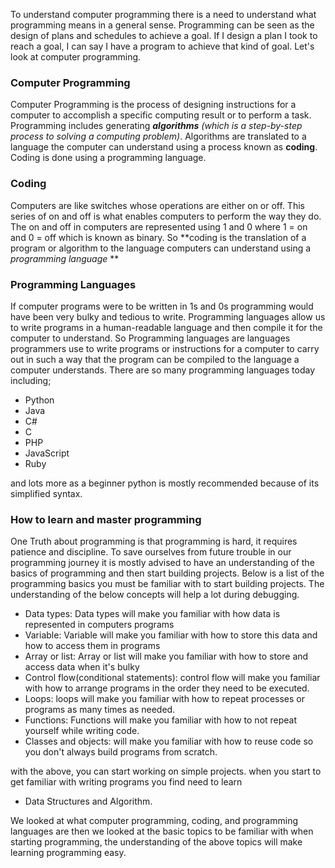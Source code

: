 To understand computer programming there is a need to understand what programming means in a general sense. Programming can be seen as the design of plans and schedules to achieve a goal. If I design a plan I took to reach a goal, I can say I have a program to achieve that kind of goal. Let's look at computer programming.

### Computer Programming
Computer Programming is the process of designing instructions for a computer to accomplish a specific computing result or to perform a  task. Programming includes generating ***algorithms** (which is a step-by-step process to solving a computing problem)*. Algorithms are translated to a language the computer can understand using a process known as **coding**.  Coding is done using a programming language.

### Coding 
Computers are like switches whose operations are either on or off. This series of on and off is what enables computers to perform the way they do. The on and off in computers are represented using 1 and 0 where 1 = on and 0 = off which is known as binary. So
**coding is the translation of a program or algorithm to the language computers can understand using a *programming language* **

### Programming Languages
If computer programs were to be written in 1s and 0s programming would have been very bulky and tedious to write. Programming languages allow us to write programs in a human-readable language and then compile it for the computer to understand. So Programming languages are languages programmers use to write programs or instructions for a computer to carry out in such a way that the program can be compiled to the language a computer understands. There are so many programming languages today including;
- Python
- Java
- C#
- C
- PHP
- JavaScript
- Ruby

and lots more as a beginner python is mostly recommended because of its simplified syntax.

### How to learn and master programming
One Truth about programming is that programming is hard, it requires patience and discipline. To save ourselves from future trouble in our programming journey it is mostly advised to have an understanding of the basics of programming and then start building projects. Below is a list of the programming basics you must be familiar with to start building projects. The understanding of the below concepts will help a lot during debugging.
- Data types: Data types will make you familiar with how data is represented in computers programs
- Variable: Variable will make you familiar with how to store this data and how to access them in programs
-  Array or list: Array or list will make you familiar with how to store and access data when it's bulky
- Control flow(conditional statements): control flow will make you familiar with how to arrange programs in the order they need to be executed.
- Loops:  loops will make you familiar with how to repeat processes or programs as many times as needed.
- Functions: Functions will make you familiar with how to not repeat yourself while writing code.
- Classes and objects: will make you familiar with how to reuse code so you don't always build programs from scratch.

with the above, you can start working on simple projects. when you start to get familiar with writing programs you find need to learn 
- Data Structures and Algorithm.

We looked at what computer programming, coding, and programming languages are then we looked at the basic topics to be familiar with when starting programming, the understanding of the above topics will make learning programming easy.
